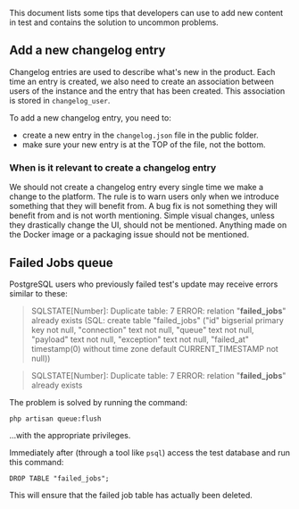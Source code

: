 This document lists some tips that developers can use to add new content in test and contains the solution to uncommon problems.

## Add a new changelog entry

Changelog entries are used to describe what's new in the product. Each time an entry is created, we also need to create an association between users of the instance and the entry that has been created. This association is stored in `changelog_user`.

To add a new changelog entry, you need to:
* create a new entry in the `changelog.json` file in the public folder.
* make sure your new entry is at the TOP of the file, not the bottom.

### When is it relevant to create a changelog entry

We should not create a changelog entry every single time we make a change to the platform. The rule is to warn users only when we introduce something that they will benefit from. A bug fix is not something they will benefit from and is not worth mentioning. Simple visual changes, unless they drastically change the UI, should not be mentioned. Anything made on the Docker image or a packaging issue should not be mentioned.

## Failed Jobs queue

PostgreSQL users who previously failed test's update may receive errors similar to these:

> SQLSTATE[Number]: Duplicate table: 7 ERROR:  relation "**failed_jobs**" already exists (SQL: create table "failed_jobs" ("id" bigserial primary key not null, "connection" text not null, "queue" text not null, "payload" text not null, "exception" text not null, "failed_at" timestamp(0) without time zone default CURRENT_TIMESTAMP not null))

> SQLSTATE[Number]: Duplicate table: 7 ERROR:  relation "**failed_jobs**" already exists

The problem is solved by running the command:

```
php artisan queue:flush
```
...with the appropriate privileges.

Immediately after (through a tool like `psql`) access the test database and run this command:
```
DROP TABLE "failed_jobs";
```
This will ensure that the failed job table has actually been deleted.
